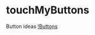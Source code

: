 # touchMyButtons
Button ideas
[!Buttons](https://github.com/devTam/touchMyButtons/blob/master/buttons.gif)
